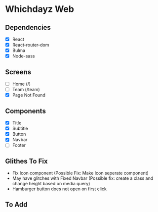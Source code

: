 # Whichdayz Web

## Dependencies
- [x] React
- [x] React-router-dom
- [x] Bulma
- [x] Node-sass

## Screens
- [ ] Home (/)
- [ ] Team (/team)
- [x] Page Not Found

## Components 
- [x] Title
- [x] Subtitle
- [x] Button
- [x] Navbar
- [ ] Footer

## Glithes To Fix
- Fix Icon component (Possible Fix: Make Icon seperate component)
- May have glitches with Fixed Navbar (Possible fix: create a class and change height based on media query)
- Hamburger button does not open on first click

## To Add
